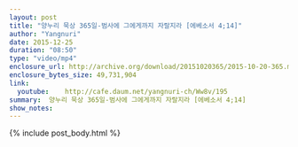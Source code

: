 ```yaml
---
layout: post
title: "양누리 묵상 365일-범사에 그에게까지 자랄지라 [에베소서 4;14]"
author: "Yangnuri"
date: 2015-12-25
duration: "08:50"
type: "video/mp4"
enclosure_url: http://archive.org/download/20151020365/2015-10-20-365.mp4
enclosure_bytes_size: 49,731,904       
link:
  youtube:    http://cafe.daum.net/yangnuri-ch/Ww8v/195
summary:  양누리 묵상 365일-범사에 그에게까지 자랄지라 [에베소서 4;14]
show_notes:
---
```

{% include post_body.html %}
